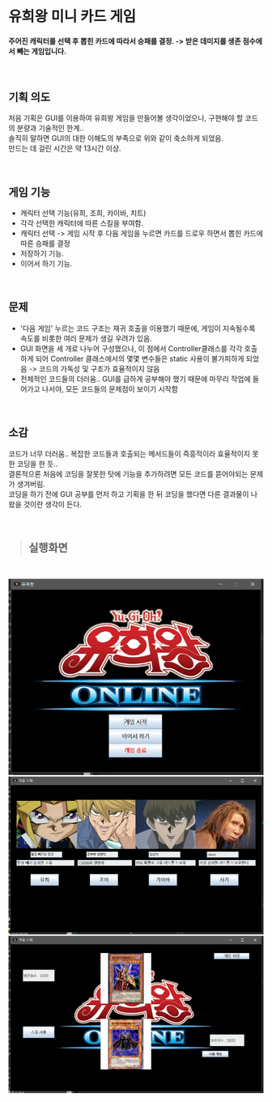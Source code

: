 유희왕 미니 카드 게임
==============

#### 주어진 캐릭터를 선택 후 뽑힌 카드에 따라서 승패를 결정. -> 받은 데미지를 생존 점수에서 빼는 게임입니다.

<br/>

## 기획 의도
처음 기획은 GUI를 이용하여 유희왕 게임을 만들어볼 생각이었으나, 구현해야 할 코드의 분량과 기술적인 한계..  <br/>
솔직히 말하면 GUI의 대한 이해도의 부족으로 위와 같이 축소하게 되었음. <br/>
만드는 데 걸린 시간은 약 13시간 이상.

<br/>

## 게임 기능
* 캐릭터 선택 기능(유희, 조희, 카이바, 치트)
* 각각 선택한 캐릭터에 따른 스킬을 부여함.
* 캐릭터 선택 -> 게임 시작 후 다음 게임을 누르면 카드를 드로우 하면서 뽑힌 카드에 따른 승패를 결정
* 저장하기 기능.
* 이어서 하기 기능. 

<br/>

## 문제
* '다음 게임' 누르는 코드 구조는 재귀 호출을 이용했기 때문에, 게임이 지속될수록 속도를 비롯한 여러 문제가 생길 우려가 있음.
* GUI 화면을 세 개로 나누어 구성했으나, 이 점에서 Controller클래스를 각각 호출하게 되어 Controller 클래스에서의 몇몇 변수들은 
  static 사용이 불가피하게 되었음 -> 코드의 가독성 및 구조가 효율적이지 않음
* 전체적인 코드들의 더러움.. GUI를 급하게 공부해야 했기 때문에 마무리 작업에 들어가고 나서야, 모든 코드들의 문제점이 보이기 시작함

<br/>

## 소감
코드가 너무 더러움.. 복잡한 코드들과 호출되는 메서드들이 즉흥적이라 효율적이지 못한 코딩을 한 듯.. <br/>
결론적으론 처음에 코딩을 잘못한 탓에 기능을 추가하려면 모든 코드를 뜯어야되는 문제가 생겨버림. <br/>
코딩을 하기 전에 GUI 공부를 먼저 하고 기획을 한 뒤 코딩을 했다면 다른 결과물이 나왔을 것이란 생각이 든다.

<br/>

> ## 실행화면
<br/>

![sample1](./Image/sample1.png)
![sample2](./Image/sample2.png)
![sample3](./Image/sample3.png)
